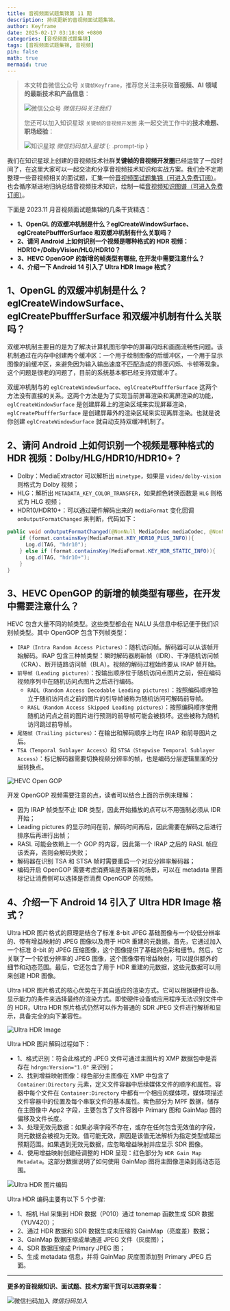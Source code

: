 ```yaml
---
title: 音视频面试题集锦第 11 期
description: 持续更新的音视频面试题集锦。
author: Keyframe
date: 2025-02-17 03:18:08 +0800
categories: [音视频面试题集锦]
tags: [音视频面试题集锦, 音视频]
pin: false
math: true
mermaid: true
---
```


> 本文转自微信公众号 `关键帧Keyframe`，推荐您关注来获取**音视频、AI 领域的最新技术和产品信息**：
>
>![微信公众号](assets/img/keyframe-mp.jpg)
>_微信扫码关注我们_
>
>您还可以加入知识星球 `关键帧的音视频开发圈` 来一起交流工作中的**技术难题、职场经验**：
>
>![知识星球](assets/img/keyframe-zsxq.png)
>_微信扫码加入星球_
{: .prompt-tip }


我们在知识星球上创建的音视频技术社群**关键帧的音视频开发圈**已经运营了一段时间了，在这里大家可以一起交流和分享音视频技术知识和实战方案。我们会不定期整理一些音视频相关的面试题，汇集一份[音视频面试题集锦（可进入免费订阅）](https://mp.weixin.qq.com/mp/appmsgalbum?__biz=MjM5MTkxOTQyMQ==&action=getalbum&album_id=2380776196751425539#wechat_redirect)。也会循序渐进地归纳总结音视频技术知识，绘制一幅[音视频知识图谱（可进入免费订阅）](https://mp.weixin.qq.com/mp/appmsgalbum?__biz=MjM5MTkxOTQyMQ==&action=getalbum&album_id=2349658423078092802#wechat_redirect)。

下面是 2023.11 月音视频面试题集锦的几条干货精选：

- **1、OpenGL 的双缓冲机制是什么？eglCreateWindowSurface、eglCreatePbuffferSurface 和双缓冲机制有什么关联吗？**
- **2、请问 Android 上如何识别一个视频是哪种格式的 HDR 视频：HDR10+/DolbyVision/HLG/HDR10？**
- **3、HEVC OpenGOP 的新增的帧类型有哪些, 在开发中需要注意什么？**
- **4、介绍一下 Android 14 引入了 Ultra HDR Image 格式？**

## 1、OpenGL 的双缓冲机制是什么？eglCreateWindowSurface、eglCreatePbuffferSurface 和双缓冲机制有什么关联吗？

双缓冲机制主要目的是为了解决计算机图形学中的屏幕闪烁和画面流畅性问题。该机制通过在内存中创建两个缓冲区：一个用于绘制图像的后缓冲区，一个用于显示图像的前缓冲区，来避免因为输入输出速度不匹配造成的界面闪烁、卡顿等现象。这个问题是很老的问题了，目前的系统基本都已经支持双缓冲了。

双缓冲机制与的 `eglCreateWindowSurface`、`eglCreatePbuffferSurface` 这两个方法没有直接的关系。这两个方法是为了实现当前屏幕渲染和离屏渲染的功能，`eglCreateWindowSurface` 是创建屏幕上的渲染区域来实现屏幕渲染，`eglCreatePbuffferSurface` 是创建屏幕外的渲染区域来实现离屏渲染。也就是说你创建 `eglCreateWindowSurface` 就自动支持双缓冲机制了。



## 2、请问 Android 上如何识别一个视频是哪种格式的 HDR 视频：Dolby/HLG/HDR10/HDR10+？

- Dolby：MediaExtractor 可以解析出 `minetype`，如果是 `video/dolby-vision` 则格式为 Dolby 视频；
- HLG：解析出 `METADATA_KEY_COLOR_TRANSFER`，如果颜色转换函数是 `HLG` 则格式为 HLG 视频；
- HDR10/HDR10+：可以通过硬件解码出来的 `mediaFormat` 变化回调 `onOutputFormatChanged` 来判断，代码如下：

```java      
public void onOutputFormatChanged(@NonNull MediaCodec mediaCodec, @NonNull MediaFormat mediaFormat) {
	if (format.containsKey(MediaFormat.KEY_HDR10_PLUS_INFO)){
	  Log.d(TAG, "hdr10");
	} else if (format.containsKey(MediaFormat.KEY_HDR_STATIC_INFO)){
	  Log.d(TAG, "hdr10+");
	}
}
```

## 3、HEVC OpenGOP 的新增的帧类型有哪些，在开发中需要注意什么？


HEVC 包含大量不同的帧类型。这些类型都会在 NALU 头信息中标记便于我们识别帧类型。其中 OpenGOP 包含下列帧类型：

- `IRAP（Intra Random Access Pictures）`：随机访问帧。解码器可以从该帧开始解码。IRAP 包含三种帧类型：瞬时解码器刷新帧（IDR）、干净随机访问帧（CRA）、断开链路访问帧（BLA）。视频的解码过程始终要从 IRAP 帧开始。
- `前导帧（Leading pictures）`：按输出顺序位于随机访问点图片之前，但在编码视频序列中在随机访问点图片之后进行编码。
	- `RADL（Random Access Decodable Leading pictures）`：按照编码顺序独立于随机访问点之前的图片的引导帧被称为随机访问可解码前导帧。
	- `RASL（Random Access Skipped Leading pictures）`：按照编码顺序使用随机访问点之前的图片进行预测的前导帧可能会被损坏。这些被称为随机访问跳过前导帧。
- `尾随帧（Trailing pictures）`：在输出和解码顺序上均在 IRAP 和前导图片之后。
- `TSA（Temporal Sublayer Access）`和 `STSA（Stepwise Temporal Sublayer Access）`：标记解码器需要切换视频分辨率的帧，也是编码分层逻辑里面的分层转换点。

![HEVC Open GOP](assets/resource/av-interview-qa/hevc_open_gop.png)

开发 OpenGOP 视频需要注意的点，读者可以结合上面的示例来理解：

- 因为 IRAP 帧类型不止 IDR 类型，因此开始播放的点可以不用强制必须从 IDR 开始；
- Leading pictures 的显示时间在前，解码时间再后，因此需要在解码之后进行排序后再进行出帧；
- RASL 可能会依赖上一个 GOP 的内容，因此第一个 IRAP 之后的 RASL 帧应该丢弃，否则会解码失败；
- 解码器在识别 TSA 和 STSA 帧时需要重启一个对应分辨率解码器；
- 编码开启 OpenGOP 需要考虑消费端是否兼容的场景，可以在 metadata 里面标记让消费侧可以选择是否消费 OpenGOP 的视频。


## 4、介绍一下 Android 14 引入了 Ultra HDR Image 格式？

Ultra HDR 图片格式的原理是结合了标准 8-bit JPEG 基础图像与一个较低分辨率的、带有增益映射的 JPEG 图像以及用于 HDR 重建的元数据。首先，它通过加入一个标准 8-bit 的 JPEG 压缩图像，这个图像提供了基础的色彩和细节。然后，它关联了一个较低分辨率的 JPEG 图像，这个图像带有增益映射，可以提供额外的细节和动态范围。最后，它还包含了用于 HDR 重建的元数据，这些元数据可以用来创建 HDR 图像。

Ultra HDR 图片格式的核心优势在于其自适应的渲染方式。它可以根据硬件设备、显示能力的条件来选择最终的渲染方式。即使硬件设备或应用程序无法识别文件中的 HDR，Ultra HDR 照片格式仍然可以作为普通的 SDR JPEG 文件进行解析和显示，具备完全的向下兼容性。

![Ultra HDR Image](assets/resource/av-interview-qa/ultrahdr.png)

Ultra HDR 图片解码过程如下：

- 1、格式识别：符合此格式的 JPEG 文件可通过主图片的 XMP 数据包中是否存在 `hdrgm:Version="1.0"` 来识别；
- 2、找到增益映射图像：绿色部分主图像在 XMP 中包含了 `Container:Directory` 元素，定义文件容器中后续媒体文件的顺序和属性。容器中每个文件在 `Container:Directory` 中都有一个相应的媒体项，媒体项描述文件容器中的位置及每个串联文件的基本属性。紫色部分为 MPF 数据，储存在主图像中 App2 字段，主要包含了文件容器中 Primary 图和 GainMap 图的偏移及文件长度。
- 3、处理无效元数据：如果必填字段不存在，或存在任何包含无效值的字段，则元数据会被视为无效。值可能无效，原因是该值无法解析为指定类型或超出预期范围。如果遇到无效元数据，应忽略增益映射并应显示 SDR 图像。
- 4、使用增益映射创建经调整的 HDR 呈现：红色部分为 `HDR Gain Map Metadata`。这部分数据说明了如何使用 GainMap 图将主图像渲染到高动态范围。

![Ultra HDR 图片编码](assets/resource/av-interview-qa/hdr_image_encode.png)

Ultra HDR 编码主要有以下 5 个步骤:

- 1、相机 Hal 采集到 HDR 数据（P010）通过 tonemap 函数生成 SDR 数据（YUV420）；
- 2、通过 HDR 数据和 SDR 数据生成未压缩的 GainMap（亮度差）数据；
- 3、GainMap 数据压缩成单通道 JPEG 文件（灰度图）；
- 4、SDR 数据压缩成 Primary JPEG 图；
- 5、生成 metadata 信息，并将 GainMap 灰度图添加到 Primary JPEG 后面。


---


**更多的音视频知识、面试题、技术方案干货可以进群来看：**

![微信扫码加入](assets/img/keyframe-zsxq.png)
_微信扫码加入_



